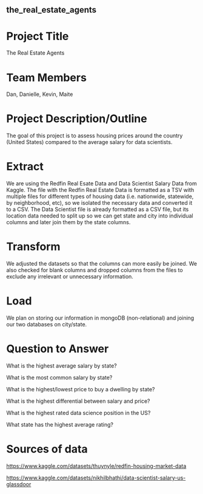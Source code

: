 ## the_real_estate_agents
# Project Title 
The Real Estate Agents

# Team Members
Dan, Danielle, Kevin, Maite

# Project Description/Outline
The goal of this project is to assess housing prices around the country (United States) compared to the average salary for data scientists. 

# Extract
We are using the Redfin Real Esate Data and Data Scientist Salary Data from Kaggle. The file with the Redfin Real Estate Data is formatted as a TSV with multiple files for different types of housing data (i.e. nationwide, statewide, by neighborhood, etc), so we isolated the necessary data and converted it to a CSV. The Data Scientist file is already formatted as a CSV file, but its location data needed to split up so we can get state and city into individual columns and later join them by the state columns.

# Transform
We adjusted the datasets so that the columns can more easily be joined. We also checked for blank columns and dropped columns from the files to exclude any irrelevant or unnecessary information.

# Load
We plan on storing our information in mongoDB (non-relational) and joining our two databases on city/state.

# Question to Answer
What is the highest average salary by state?

What is the most common salary by state?

What is the highest/lowest price to buy a dwelling by state?

What is the highest differential between salary and price?

What is the highest rated data science position in the US?

What state has the highest average rating?

# Sources of data

https://www.kaggle.com/datasets/thuynyle/redfin-housing-market-data

https://www.kaggle.com/datasets/nikhilbhathi/data-scientist-salary-us-glassdoor
